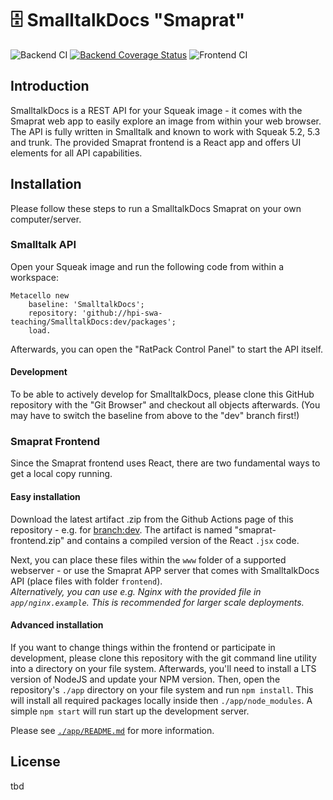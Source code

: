 # 🗄️ SmalltalkDocs "Smaprat"

![Backend CI](https://github.com/hpi-swa-teaching/SmalltalkDocs/workflows/Backend%20CI/badge.svg?branch=dev) [![Backend Coverage Status](https://coveralls.io/repos/github/hpi-swa-teaching/SmalltalkDocs/badge.svg?branch=dev)](https://coveralls.io/github/hpi-swa-teaching/SmalltalkDocs?branch=dev) ![Frontend CI](https://github.com/hpi-swa-teaching/SmalltalkDocs/workflows/Frontend%20CI/badge.svg?branch=dev)

## Introduction

SmalltalkDocs is a REST API for your Squeak image - it comes with the Smaprat web app to easily explore an image from within your web browser. The API is fully written in Smalltalk and known to work with Squeak 5.2, 5.3 and trunk. The provided Smaprat frontend is a React app and offers UI elements for all API capabilities.

## Installation

Please follow these steps to run a SmalltalkDocs Smaprat on your own computer/server.

### Smalltalk API

Open your Squeak image and run the following code from within a workspace:

``` smalltalk
Metacello new
    baseline: 'SmalltalkDocs';
    repository: 'github://hpi-swa-teaching/SmalltalkDocs:dev/packages';
    load.
```

Afterwards, you can open the "RatPack Control Panel" to start the API itself.

#### Development

To be able to actively develop for SmalltalkDocs, please clone this GitHub repository with the "Git Browser" and checkout all objects afterwards. (You may have to switch the baseline from above to the "dev" branch first!)

### Smaprat Frontend

Since the Smaprat frontend uses React, there are two fundamental ways to get a local copy running.

#### Easy installation

Download the latest artifact .zip from the Github Actions page of this repository - e.g. for [branch:dev](https://github.com/hpi-swa-teaching/SmalltalkDocs/actions?query=workflow%3A%22Frontend+CI%22+branch%3Adev).
The artifact is named "smaprat-frontend.zip" and contains a compiled version of the React `.jsx` code.

Next, you can place these files within the `www` folder of a supported webserver - or use the Smaprat APP server that comes with SmalltalkDocs API (place files with folder `frontend`).  
*Alternatively, you can use e.g. Nginx with the provided file in `app/nginx.example`. This is recommended for larger scale deployments.*

#### Advanced installation

If you want to change things within the frontend or participate in development, please clone this repository with the git command line utility into a directory on your file system. Afterwards, you'll need to install a LTS version of NodeJS and update your NPM version. Then, open the repository's `./app` directory on your file system and run `npm install`. This will install all required packages locally inside then `./app/node_modules`. A simple `npm start` will run start up the development server.

Please see [`./app/README.md`](./app/README.md) for more information.

## License

tbd
